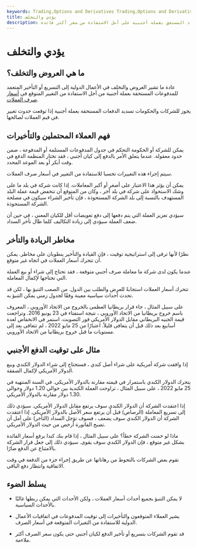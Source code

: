 ```yaml
---
keywords: Trading,Options and Derivatives Trading,Options and Derivatives
title: يؤدي والتخلف
description: العروض والتأخيرات هي تسريع أو تأخير السداد المستحق بعملة أجنبية على أمل الاستفادة من سعر أكثر فائدة.
---
```


# يؤدي والتخلف
## ما هي العروض والتخلف؟

عادة ما تشير العروض والتخلف في الأعمال الدولية إلى التسريع أو التأخير المتعمد للمدفوعات المستحقة بعملة أجنبية من أجل الاستفادة من التغيير المتوقع في [أسعار صرف العملات](/foreign-exchange).

يجوز للشركات والحكومات تسديد الدفعات المستحقة بعملة أجنبية إذا توقعت حدوث تغيير في قيم العملات لصالحها.

## فهم العملاء المحتملين والتأخيرات

يمكن للشركة أو الحكومة التحكم في جدول المدفوعات المستلمة أو المدفوعة ، ضمن حدود معقولة. عندما يتعلق الأمر بالدفع إلى كيان أجنبي ، فقد تختار المنظمة الدفع في وقت أبكر أو بعد الموعد المحدد.

سيتم إجراء هذه التغييرات تحسبا للاستفادة من التغيير في أسعار صرف العملات.

يمكن أن يؤثر هذا الاعتبار على أصغر أو أكبر المعاملات. إذا كانت شركة في بلد ما على وشك الاستحواذ على شركة في بلد آخر ، وكان من المتوقع أن تنخفض قيمة عملة البلد المستهدف بالنسبة إلى بلد الشركة المستحوذة ، فإن تأخير الشراء سيكون في مصلحة الشركة المستحوذة.

سيؤدي تعزيز العملة التي يتم دفعها إلى دفع تعويضات أقل للكيان المعني ، في حين أن ضعف العملة سيؤدي إلى زيادة التكاليف كلما طال تأخر السداد.

## مخاطر الريادة والتأخر

نظرًا لأنها ترقى إلى استراتيجية توقيت ، فإن القيادة والتأخير ينطويان على مخاطر. يمكن أن تتحرك أسعار العملات في اتجاه غير متوقع.

عندما يكون لدى شركة ما معاملة صرف أجنبي متوقعة ، فقد تحتاج إلى شراء أو بيع العملة التي تحتاجها لإكمال المعاملة.

تتحرك أسعار العملات استجابةً للعرض والطلب بين الدول. من الصعب التنبؤ بها ، لكن قد تحدث أحداث سياسية معينة وفقًا لجدول زمني يمكن التنبؤ به.

على سبيل المثال ، جاء قرار بريطانيا العظمى بالخروج من الاتحاد الأوروبي ، المعروف باسم خروج بريطانيا من الاتحاد الأوروبي ، نتيجة استفتاء في 23 يونيو 2016. وتراجعت قيمة الجنيه البريطاني مقابل الدولار الأمريكي فور التصويت. استمر في الانخفاض لعدة أسابيع بعد ذلك قبل أن يتعافى قليلاً. اعتبارًا من 25 مايو 2022 ، لم تتعافى بعد إلى مستويات ما قبل خروج بريطانيا من الاتحاد الأوروبي.

## مثال على توقيت الدفع الأجنبي

إذا وافقت شركة أمريكية على شراء أصل كندي ، فستحتاج إلى شراء الدولار الكندي وبيع الدولار الأمريكي لإكمال الصفقة.

يتحرك الدولار الكندي باستمرار في قيمته مقارنة بالدولار الأمريكي. في السنة المنتهية في 25 مايو 2022 ، على سبيل المثال ، تراوحت العملة الكندية بين حوالي 1.20 دولار وحوالي 1.30 دولار مقارنة بالدولار الأمريكي.

إذا اعتقدت الشركة أن الدولار الكندي سوف يرتفع مقابل الدولار الأمريكي. سيؤدي ذلك إلى تسريع المعاملة (الرصاص) قبل أن يرتفع سعر الأصل بالدولار الأمريكي. إذا اعتقدت الشركة أن الدولار الكندي سوف يضعف ، فسوف تؤجل السداد (التأخر) على أمل أن تصبح الفاتورة أرخص من حيث الدولار الأمريكي.

ماذا لو خمنت الشركة خطأ؟ على سبيل المثال ، إذا قام بنك كندا برفع أسعار الفائدة بشكل غير متوقع ، فإن الدولار الكندي سوف يقوى. سيؤدي ذلك إلى جعل قرار الشركة بالامتناع عن الدفع ضارًا.

تقوم بعض الشركات بالتحوط من رهاناتها عن طريق إجراء جزء من الدفعة في وقت الاتفاقية وانتظار دفع الباقي.

## يسلط الضوء

- لا يمكن التنبؤ بجميع أحداث أسعار العملات ، ولكن الأحداث التي يمكن ربطها غالبًا بالأحداث السياسية.

- يشير العملاء المتوقعون والتأخيرات إلى توقيت المدفوعات في اتفاقيات الأعمال الدولية للاستفادة من التغيرات المتوقعة في أسعار الصرف.

- قد تقوم الشركات بتسريع أو تأخير الدفع لكيان أجنبي حتى يكون سعر الصرف أكثر ملاءمة.

